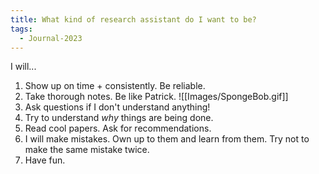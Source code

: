 ```yaml
---
title: What kind of research assistant do I want to be?
tags:
  - Journal-2023
---
```

I will...
1. Show up on time + consistently. Be reliable.
3. Take thorough notes. Be like Patrick.
	![[Images/SpongeBob.gif]]
4. Ask questions if I don't understand anything! 
5. Try to understand *why* things are being done.
6. Read cool papers. Ask for recommendations.
7. I will make mistakes. Own up to them and learn from them. Try not to make the same mistake twice.
8. Have fun.
